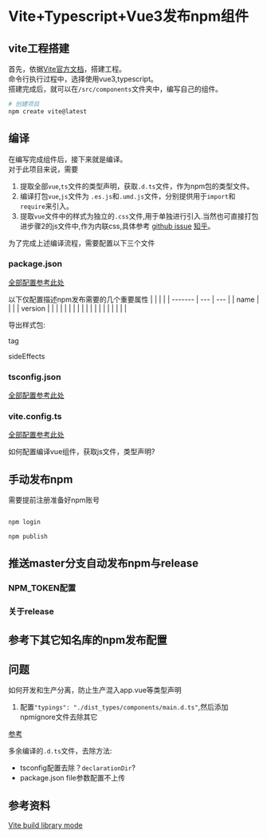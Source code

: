 # Vite+Typescript+Vue3发布npm组件

## vite工程搭建

首先，依据[Vite官方文档](https://vitejs.dev/guide/)，搭建工程。  
命令行执行过程中，选择使用vue3,typescript。  
搭建完成后，就可以在`/src/components`文件夹中，编写自己的组件。

```sh
# 创建项目
npm create vite@latest
```


## 编译

在编写完成组件后，接下来就是编译。  
对于此项目来说，需要
1. 提取全部`vue`,`ts`文件的类型声明，获取`.d.ts`文件，作为npm包的类型文件。
2. 编译打包`vue`,`js`文件为 `.es.js`和`.umd.js`文件，分别提供用于`import`和`require`来引入。
3. 提取`vue`文件中的样式为独立的`.css`文件,用于单独进行引入.当然也可直接打包进步骤2的js文件中,作为内联css,具体参考 [github issue](https://github.com/vitejs/vite/issues/1579) [知乎](https://www.zhihu.com/question/470701634)。

为了完成上述编译流程，需要配置以下三个文件

### package.json

[全部配置参考此处](../PackageJson.md)


以下仅配置描述npm发布需要的几个重要属性
|         |     |     |
| ------- | --- | --- |
| name    |     |     |
| version |     |     |
|         |     |     |
|         |     |     |
|         |     |     |
|         |     |     |

导出样式包:

tag

sideEffects



### tsconfig.json

[全部配置参考此处](https://www.typescriptlang.org/tsconfig)

### vite.config.ts

[全部配置参考此处](https://vitejs.dev/config/)

如何配置编译vue组件，获取js文件，类型声明?


## 手动发布npm

需要提前注册准备好npm账号

```sh

npm login

npm publish

```

## 推送master分支自动发布npm与release

### NPM_TOKEN配置

### 关于release

## 参考下其它知名库的npm发布配置

## 问题

如何开发和生产分离，防止生产混入app.vue等类型声明

1. 配置`"typings": "./dist_types/components/main.d.ts"`,然后添加npmignore文件去除其它

[参考](https://npm.github.io/publishing-pkgs-docs/publishing/the-npmignore-file.html)


多余编译的`.d.ts`文件，去除方法:

* tsconfig配置去除？`declarationDir`?
* package.json file参数配置不上传


## 参考资料

[Vite build library mode](https://vitejs.dev/guide/build.html#library-mode)
